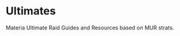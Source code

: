 # Ultimates

Materia Ultimate Raid Guides and Resources based on MUR strats.

<PageList limitedList="Ultimate" listType="guides"/>